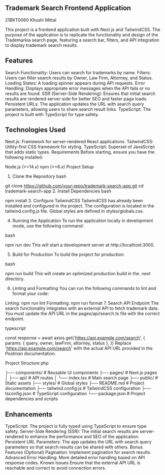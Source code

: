 ## Trademark Search Frontend Application
21BKT0060 Khushi Mittal

This project is a frontend application built with Next.js and TailwindCSS. The purpose of the application is to replicate the functionality and design of the Trademarkia search page, featuring a search bar, filters, and API integration to display trademark search results.

## Features
Search Functionality: Users can search for trademarks by name.
Filters: Users can filter search results by Owner, Law Firm, Attorney, and Status.
Loading States: A loading spinner appears during API requests.
Error Handling: Displays appropriate error messages when the API fails or no results are found.
SSR (Server-Side Rendering): Ensures that initial search results are rendered server-side for better SEO and faster page loads.
Persistent URLs: The application updates the URL with search query parameters, allowing users to share search result links.
TypeScript: The project is built with TypeScript for type safety.
## Technologies Used
Next.js: Framework for server-rendered React applications.
TailwindCSS: Utility-first CSS framework for styling.
TypeScript: Superset of JavaScript that adds static types.
Requirements
Before starting, ensure you have the following installed:

Node.js (>=14.x)
npm (>=6.x)
Project Setup
1. Clone the Repository
bash

git clone https://github.com/your-repo/trademark-search-app.git
cd trademark-search-app
2. Install Dependencies
bash

npm install
3. Configure TailwindCSS
TailwindCSS has already been installed and configured in the project. The configuration is located in the tailwind.config.js file. Global styles are defined in styles/globals.css.

4. Running the Application
To run the application locally in development mode, use the following command:

bash

npm run dev
This will start a development server at http://localhost:3000.

5. Build for Production
To build the project for production:

bash

npm run build
This will create an optimized production build in the .next directory.

6. Linting and Formatting
You can run the following commands to lint and format your code:

Linting: npm run lint
Formatting: npm run format
7. Search API Endpoint
The search functionality integrates with an external API to fetch trademark data. You must update the API URL in the pages/api/search.ts file with the correct endpoint.

typescript

const response = await axios.get('https://api.example.com/search', {
  params: { query, owner, lawFirm, attorney, status },
})
Replace 'https://api.example.com/search' with the actual API URL provided in the Postman documentation.

Project Structure
php

├── components/         # Reusable UI components
├── pages/              # Next.js pages
│   ├── api/            # API routes
│   └── index.tsx       # Main search page
├── public/             # Static assets
├── styles/             # Global styles
├── README.md           # Project documentation
├── tailwind.config.js  # TailwindCSS configuration
├── tsconfig.json       # TypeScript configuration
└── package.json        # Project dependencies and scripts
## Enhancements
TypeScript: The project is fully typed using TypeScript to ensure type safety.
Server-Side Rendering (SSR): The initial search results are server-rendered to enhance the performance and SEO of the application.
Persistent URL Parameters: The app updates the URL with search query parameters so that search results can be shared with others.
Bonus Features (Optional)
Pagination: Implement pagination for search results.
Advanced Error Handling: More detailed error handling based on API response codes.
Known Issues
Ensure that the external API URL is reachable and correct to avoid connection errors.